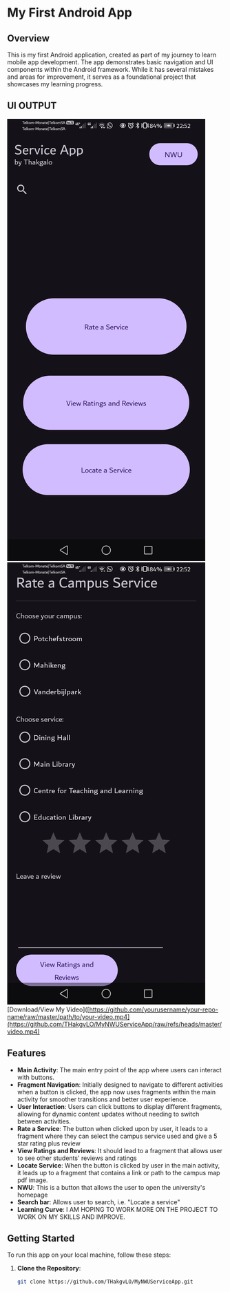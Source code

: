 # My First Android App

## Overview

This is my first Android application, created as part of my journey to learn mobile app development. The app demonstrates basic navigation and UI components within the Android framework. While it has several mistakes and areas for improvement, it serves as a foundational project that showcases my learning progress.

## UI OUTPUT
![App ScreenshotAfterFirstCommit](afterc1.jpg)
![App ScreenshotAfterSecondCommit](afterc2.jpg)
[Download/View My Video]([https://github.com/yourusername/your-repo-name/raw/master/path/to/your-video.mp4](https://github.com/THakgvLO/MyNWUServiceApp/raw/refs/heads/master/video.mp4)

## Features

- **Main Activity**: The main entry point of the app where users can interact with buttons.
- **Fragment Navigation**: Initially designed to navigate to different activities when a button is clicked, the app now uses fragments within the main activity for smoother transitions and better user experience.
- **User Interaction**: Users can click buttons to display different fragments, allowing for dynamic content updates without needing to switch between activities.
- **Rate a Service**: The button when clicked upon by user, it leads to a fragment where they can select the campus service used and give a 5 star rating plus review
- **View Ratings and Reviews**: It should lead to a fragment that allows user to see other students' reviews and ratings
- **Locate Service**: When the button is clicked by user in the main activity, it leads up to a fragment that contains a link or path to the campus map pdf image.
- **NWU**: This is a button that allows the user to open the university's homepage
- **Search bar**: Allows user to search, i.e. "Locate a service"
- **Learning Curve**: I AM HOPING TO WORK MORE ON THE PROJECT TO WORK ON MY SKILLS AND IMPROVE. 

## Getting Started

To run this app on your local machine, follow these steps:

1. **Clone the Repository**:
   ```bash
   git clone https://github.com/THakgvLO/MyNWUServiceApp.git
